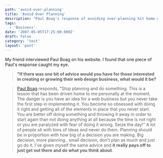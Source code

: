 ```yaml
---
path: 'avoid-over-planning'
title: 'Avoid Over Planning'
description: "Paul Boag's response of avoiding over-planning hit home with me."
tags:
  - 'Business'
date: '2007-05-05T17:25:00.000Z'
draft: false
category: 'test'
layout: 'post'
---
```


My friend interviewed Paul Boag on his website. I found that one piece of Paul's response caught my eye.

> **"If there was one bit of advice would you have for those interested in creating or growing their web design business, what would it be?**

> [Paul Boag](http://boagworld.com) responds, "Stop planning and do something. This is a lesson that has been driven home to me personally at the moment. The danger is you have an idea for a web business but you never take the first step in implementing it. You become so obsessed with doing it right and getting all of the elements in place that you never start. You are better off doing something and throwing it away in order to start again than not doing anything at all because the time is not right or you are paralyzed with fear of doing it wrong. Seize the day!" A lot of people sit with tons of ideas and never do them. Planning should be in proportion with how big of a decision you are making. Big decision, more planning.. small decision, don't plan as much and just go do it. I've given myself the same advice and **it really pays off to just get out there and do what you think about**.
